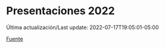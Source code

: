 # Presentaciones 2022

Última actualización/Last update: 2022-07-17T19:05:01-05:00

 [Fuente](https://www.gob.mx/salud/documentos/presentaciones-2022)
